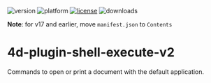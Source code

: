 ![version](https://img.shields.io/badge/version-17%2B-3E8B93)
![platform](https://img.shields.io/static/v1?label=platform&message=mac-intel%20|%20mac-arm%20|%20win-64&color=blue)
[![license](https://img.shields.io/github/license/miyako/4d-plugin-shell-execute-v2)](LICENSE)
![downloads](https://img.shields.io/github/downloads/miyako/4d-plugin-shell-execute-v2/total)

**Note**: for v17 and earlier, move `manifest.json` to `Contents`

# 4d-plugin-shell-execute-v2
 Commands to open or print a document with the default application.
